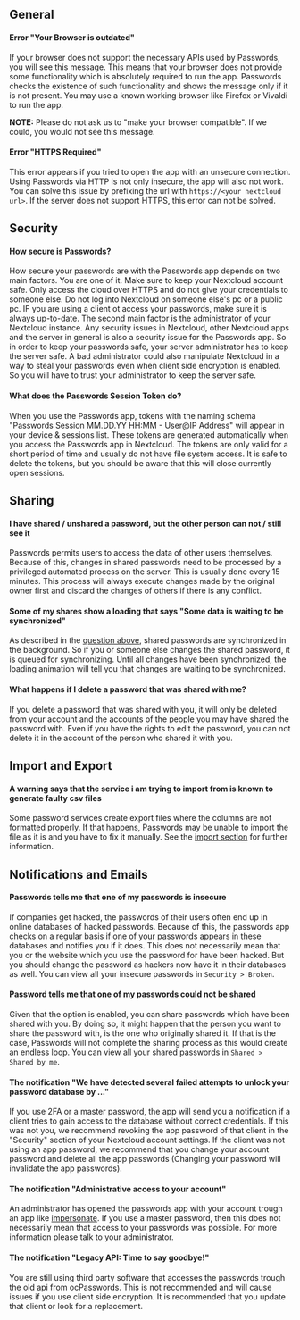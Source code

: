 ## General
#### Error "Your Browser is outdated"
If your browser does not support the necessary APIs used by Passwords, you will see this message.
This means that your browser does not provide some functionality which is absolutely required to run the app.
Passwords checks the existence of such functionality and shows the message only if it is not present.
You may use a known working browser like Firefox or Vivaldi to run the app.

**NOTE:** Please do not ask us to "make your browser compatible". If we could, you would not see this message.

#### Error "HTTPS Required"
This error appears if you tried to open the app with an unsecure connection.
Using Passwords via HTTP is not only insecure, the app will also not work.
You can solve this issue by prefixing the url with `https://<your nextcloud url>`.
If the server does not support HTTPS, this error can not be solved.

## Security
#### How secure is Passwords?
How secure your passwords are with the Passwords app depends on two main factors.
You are one of it.
Make sure to keep your Nextcloud account safe.
Only access the cloud over HTTPS and do not give your credentials to someone else.
Do not log into Nextcloud on someone else's pc or a public pc.
IF you are using a client ot access your passwords, make sure it is always up-to-date.
The second main factor is the administrator of your Nextcloud instance.
Any security issues in Nextcloud, other Nextcloud apps and the server in general is also a security issue for the Passwords app.
So in order to keep your passwords safe, your server administrator has to keep the server safe.
A bad administrator could also manipulate Nextcloud in a way to steal your passwords even when client side encryption is enabled.
So you will have to trust your administrator to keep the server safe.

#### What does the Passwords Session Token do?
When you use the Passwords app, tokens with the naming schema "Passwords Session MM.DD.YY HH:MM - User@IP Address" will appear in your device & sessions list.
These tokens are generated automatically when you access the Passwords app in Nextcloud.
The tokens are only valid for a short period of time and usually do not have file system access.
It is safe to delete the tokens, but you should be aware that this will close currently open sessions.


## Sharing
#### I have shared / unshared a password, but the other person can not / still see it
Passwords permits users to access the data of other users themselves.
Because of this, changes in shared passwords need to be processed by a privileged automated process on the server.
This is usually done every 15 minutes.
This process will always execute changes made by the original owner first and discard the changes of others if there is any conflict.

#### Some of my shares show a loading that says "Some data is waiting to be synchronized"
As described in the [question above](#i-have-shared-unshared-a-password-but-the-other-person-can-not-still-see-it), shared passwords are synchronized in the background.
So if you or someone else changes the shared password, it is queued for synchronizing.
Until all changes have been synchronized, the loading animation will tell you that changes are waiting to be synchronized.

#### What happens if I delete a password that was shared with me?
If you delete a password that was shared with you, it will only be deleted from your account and the accounts of the people you may have shared the password with.
Even if you have the rights to edit the password, you can not delete it in the account of the person who shared it with you.


## Import and Export
#### A warning says that the service i am trying to import from is known to generate faulty csv files
Some password services create export files where the columns are not formatted properly.
If that happens, Passwords may be unable to import the file as it is and you have to fix it manually.
See the [import section](./Import#how-to-fix-faulty-csv-files) for further information.


## Notifications and Emails
#### Passwords tells me that one of my passwords is insecure
If companies get hacked, the passwords of their users often end up in online databases of hacked passwords.
Because of this, the passwords app checks on a regular basis if one of your passwords appears in these databases and notifies you if it does.
This does not necessarily mean that you or the website which you use the password for have been hacked.
But you should change the password as hackers now have it in their databases as well.
You can view all your insecure passwords in `Security > Broken`.

#### Password tells me that one of my passwords could not be shared
Given that the option is enabled, you can share passwords which have been shared with you.
By doing so, it might happen that the person you want to share the password with, is the one who originally shared it.
If that is the case, Passwords will not complete the sharing process as this would create an endless loop.
You can view all your shared passwords in `Shared > Shared by me`.

#### The notification "We have detected several failed attempts to unlock your password database by ..."
If you use 2FA or a master password, the app will send you a notification if a client tries to gain access to the database without correct credentials.
If this was not you, we recommend revoking the app password of that client in the "Security" section of your Nextcloud account settings.
If the client was not using an app password, we recommend that you change your account password and delete all the app passwords (Changing your password will invalidate the app passwords).

#### The notification "Administrative access to your account"
An administrator has opened the passwords app with your account trough an app like [impersonate](https://apps.nextcloud.com/apps/impersonate).
If you use a master password, then this does not necessarily mean that access to your passwords was possible.
For more information please talk to your administrator.

#### The notification "Legacy API: Time to say goodbye!"
You are still using third party software that accesses the passwords trough the old api from ocPasswords.
This is not recommended and will cause issues if you use client side encryption.
It is recommended that you update that client or look for a replacement.